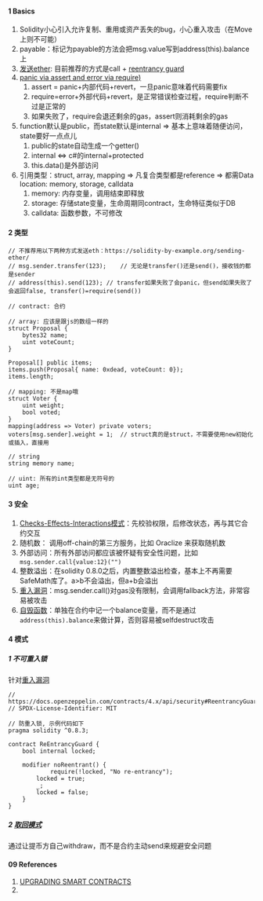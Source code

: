 

#### 1 Basics

1. Solidity小心引入允许复制、重用或资产丢失的bug，小心重入攻击（在Move上则不可能）
2. payable：标记为payable的方法会把msg.value写到address(this).balance上
2. [发送ether](https://solidity-by-example.org/sending-ether/): 目前推荐的方式是call + [reentrancy guard](https://spin.atomicobject.com/2021/08/16/reentrancy-guard-smart-contracts/)
3. [panic via assert and error via require)](https://docs.soliditylang.org/en/develop/control-structures.html#panic-via-assert-and-error-via-require)
   1. assert = panic+内部代码+revert，一旦panic意味着代码需要fix
   2. require=error+外部代码+revert，是正常错误检查过程，require判断不过是正常的
   3. 如果失败了，require会退还剩余的gas，assert则消耗剩余的gas
4. function默认是public，而state默认是internal ⇒ 基本上意味着随便访问，state要好一点点儿
   1. public的state自动生成一个getter()
   2. internal ⇔ c#的internal+protected
   3. this.data()是外部访问
5. 引用类型：struct, array, mapping ⇒ 凡复合类型都是reference ⇒ 都需Data location: memory, storage, calldata
   1. memory: 内存变量，调用结束即释放
   2. storage: 存储state变量，生命周期同contract，生命特征类似于DB
   3. calldata: 函数参数，不可修改




#### 2 类型

```solidity
// 不推荐用以下两种方式发送eth：https://solidity-by-example.org/sending-ether/
// msg.sender.transfer(123);	// 无论是transfer()还是send()，接收钱的都是sender
// address(this).send(123);	// transfer如果失败了会panic，但send如果失败了会返回false, transfer()=require(send())

// contract: 合约

// array: 应该是跟js的数组一样的
struct Proposal {
	bytes32 name;
	uint voteCount;
}

Proposal[] public items;
items.push(Proposal{ name: 0xdead, voteCount: 0});
items.length;

// mapping: 不是map哦
struct Voter {
	uint weight;
	bool voted;
}
mapping(address => Voter) private voters;
voters[msg.sender].weight = 1;	// struct真的是struct，不需要使用new初始化或插入，直接用

// string
string memory name;

// uint: 所有的int类型都是无符号的
uint age;

```



#### 3 安全

1. [Checks-Effects-Interactions模式](https://solidity-cn.readthedocs.io/zh/develop/security-considerations.html#checks-effects-interactions)：先校验权限，后修改状态，再与其它合约交互
2. 随机数： 调用off-chain的第三方服务，比如 Oraclize 来获取随机数
3. 外部访问：所有外部访问都应该被怀疑有安全性问题，比如`msg.sender.call{value:12}("")`
4. 整数溢出：在solidity 0.8.0之后，内置整数溢出检查，基本上不再需要SafeMath库了。a>b不会溢出，但a+b会溢出
5. [重入漏洞](https://learnblockchain.cn/article/3278)：msg.sender.call()对gas没有限制，会调用fallback方法，非常容易被攻击
6. [自毁函数](https://www.8btc.com/media/6718858)：单独在合约中记一个balance变量，而不是通过`address(this).balance`来做计算，否则容易被selfdestruct攻击



#### 4 模式

##### 1 不可重入锁

针对[重入漏洞](https://learnblockchain.cn/article/3278)

```solidity
// https://docs.openzeppelin.com/contracts/4.x/api/security#ReentrancyGuard
// SPDX-License-Identifier: MIT

// 防重入锁, 示例代码如下
pragma solidity ^0.8.3;

contract ReEntrancyGuard {
    bool internal locked;

    modifier noReentrant() {
    		require(!locked, "No re-entrancy");
        locked = true;
        _; 
        locked = false;
    }
}
```



##### 2 [取回模式](https://solidity-cn.readthedocs.io/zh/develop/common-patterns.html#withdrawal-pattern)

通过让提币方自己withdraw，而不是合约主动send来规避安全问题



#### 09 References

1. [UPGRADING SMART CONTRACTS](https://ethereum.org/en/developers/docs/smart-contracts/upgrading/)
2. 















